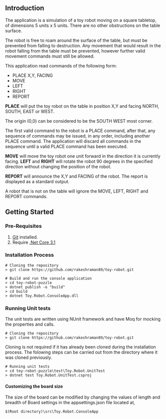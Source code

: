 ## Introduction 
The application is a simulation of a toy robot moving on a square tabletop, of dimensions 5 units x 5 units. There are no other obstructions on the table surface.

The robot is free to roam around the surface of the table, but must be prevented from falling to destruction. Any movement that would result in the robot falling from the table must be prevented, however further valid movement commands must still be allowed.

This application read commands of the following form:

- PLACE X,Y, FACING
- MOVE
- LEFT
- RIGHT
- REPORT

**PLACE** will put the toy robot on the table in position X,Y and facing NORTH, SOUTH, EAST or WEST.

The origin (0,0) can be considered to be the SOUTH WEST most corner.

The first valid command to the robot is a PLACE command, after that, any sequence of commands may be issued, in any order, including another PLACE command. The application will discard all commands in the sequence until a valid PLACE command has been executed.

**MOVE** will move the toy robot one unit forward in the direction it is currently facing. 
**LEFT** and **RIGHT** will rotate the robot 90 degrees in the specified direction without changing the position of the robot.

**REPORT** will announce the X,Y and FACING of the robot. The report is displayed as a standard output.

A robot that is not on the table will ignore the MOVE, LEFT, RIGHT and REPORT commands.

## Getting Started

### Pre-Requisites
1. [Git](https://git-scm.com/download/win) installed.
1. Require [.Net Core 3.1](https://dotnet.microsoft.com/download/dotnet-core/3.1)

### Installation Process
```shell
# Cloning the repository
> git clone https://github.com/rakeshraman89/toy-robot.git

# Build and run the console application
> cd toy-robot-puzzle
> dotnet publish -o "build"
> cd build
> dotnet Toy.Robot.ConsoleApp.dll
```

### Running Unit tests
The unit tests are written using NUnit framework and have Moq for mocking the properties and calls.

```shell
# Cloning the repository
> git clone https://github.com/rakeshraman89/toy-robot.git
```
Cloning is not required if it has already been cloned during the installation process.
The folowing steps can be carried out from the directory where it was cloned previously.

```shell
# Running unit tests
> cd toy-robot-puzzle\test\Toy.Robot.UnitTest
> dotnet test Toy.Robot.UnitTest.csproj
```
#### Customizing the board size
The size of the board can be modified by changing the values of length and breadth of Board settings in the appsettings.json file located at,
```
$(Root directory)\src\Toy.Robot.ConsoleApp
```
